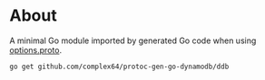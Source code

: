 # About

A minimal Go module imported by generated Go code when using [options.proto](../proto/ddb/options.proto).

```shell
go get github.com/complex64/protoc-gen-go-dynamodb/ddb
```
